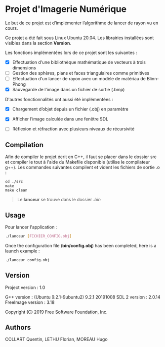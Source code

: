 
# Projet d'Imagerie Numérique


Le but de ce projet est d’implémenter l’algorithme de lancer de rayon vu en cours.

Ce projet a été fait sous Linux Ubuntu 20.04. Les librairies installées sont visibles dans la section **Version**.


Les fonctions implémentées lors de ce projet sont les suivantes :
 - [x] Effectuation d'une bibliothèque mathématique de vecteurs à trois dimensions
 - [ ] Gestion des sphères, plans et faces triangulaires comme primitives
 - [ ] Effectuation d'un lancer de rayon avec un modèle de matériau de Blinn-Phong
 - [x] Sauvegarde de l'image dans un fichier de sortie (.bmp)

D'autres fonctionnalités ont aussi été implémentées :
 - [x] Chargement d’objet depuis un fichier (.obj) en paramètre
 - [x] Afficher l’image calculée dans une fenêtre SDL
 - [ ] Réflexion et réfraction avec plusieurs niveaux de récursivité



## Compilation


Afin de compiler le projet écrit en C++, il faut se placer dans le dossier src et compiler le tout à l'aide du Makefile disponible (utilise le compilateur g++). Les commandes suivantes compilent et vident les fichiers de sortie .o :

```
cd ./src
make
make clean
```

> Le **lanceur** se trouve dans le dossier *.bin*



## Usage


Pour lancer l'application :

```bash
./lanceur [FICHIER_CONFIG.obj]
```

Once the configuration file (**bin/config.obj**) has been completed, here is a launch example : 
```bash
./lanceur config.obj
```



## Version


Project version : 1.0

G++ version : (Ubuntu 9.2.1-9ubuntu2) 9.2.1 20191008
SDL 2 version : 2.0.14
FreeImage version : 3.18

Copyright (C) 2019 Free Software Foundation, Inc.



## Authors


COLLART Quentin, LETHU Florian, MOREAU Hugo

